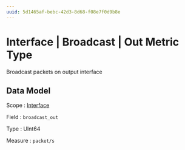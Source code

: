```yaml
---
uuid: 5d1465af-bebc-42d3-8d68-f08e7f0d9b8e
---
```

# Interface | Broadcast | Out Metric Type

Broadcast packets on output interface

## Data Model

Scope
: [Interface](../../../scopes/interface.md)

Field
: `broadcast_out`

Type
: UInt64

Measure
: `packet/s`
